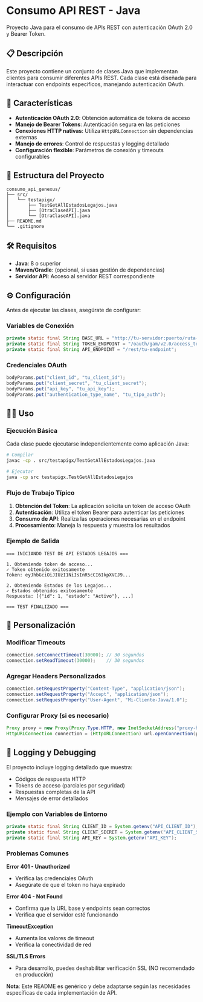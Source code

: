 # Consumo API REST - Java

Proyecto Java para el consumo de APIs REST con autenticación OAuth 2.0 y Bearer Token.

## 📋 Descripción

Este proyecto contiene un conjunto de clases Java que implementan clientes para consumir diferentes APIs REST. Cada clase está diseñada para interactuar con endpoints específicos, manejando autenticación OAuth.

## 🚀 Características

- **Autenticación OAuth 2.0**: Obtención automática de tokens de acceso
- **Manejo de Bearer Tokens**: Autenticación segura en las peticiones
- **Conexiones HTTP nativas**: Utiliza `HttpURLConnection` sin dependencias externas
- **Manejo de errores**: Control de respuestas y logging detallado
- **Configuración flexible**: Parámetros de conexión y timeouts configurables

## 📁 Estructura del Proyecto

```
consumo_api_genexus/
├── src/
│   └── testapigx/
│       ├── TestGetAllEstadosLegajos.java
│       ├── [OtraClaseAPI].java
│       └── [OtraClaseAPI].java
├── README.md
└── .gitignore
```

## 🛠️ Requisitos

- **Java**: 8 o superior
- **Maven/Gradle**: (opcional, si usas gestión de dependencias)
- **Servidor API**: Acceso al servidor REST correspondiente

## ⚙️ Configuración

Antes de ejecutar las clases, asegúrate de configurar:

### Variables de Conexión
```java
private static final String BASE_URL = "http://tu-servidor:puerto/ruta-base";
private static final String TOKEN_ENDPOINT = "/oauth/gam/v2.0/access_token";
private static final String API_ENDPOINT = "/rest/tu-endpoint";
```

### Credenciales OAuth
```java
bodyParams.put("client_id", "tu_client_id");
bodyParams.put("client_secret", "tu_client_secret");
bodyParams.put("api_key", "tu_api_key");
bodyParams.put("authentication_type_name", "tu_tipo_auth");
```

## 🏃‍♂️ Uso

### Ejecución Básica

Cada clase puede ejecutarse independientemente como aplicación Java:

```bash
# Compilar
javac -cp . src/testapigx/TestGetAllEstadosLegajos.java

# Ejecutar
java -cp src testapigx.TestGetAllEstadosLegajos
```

### Flujo de Trabajo Típico

1. **Obtención del Token**: La aplicación solicita un token de acceso OAuth
2. **Autenticación**: Utiliza el token Bearer para autenticar las peticiones
3. **Consumo de API**: Realiza las operaciones necesarias en el endpoint
4. **Procesamiento**: Maneja la respuesta y muestra los resultados

### Ejemplo de Salida

```
=== INICIANDO TEST DE API ESTADOS LEGAJOS ===

1. Obteniendo token de acceso...
✓ Token obtenido exitosamente
Token: eyJhbGciOiJIUzI1NiIsInR5cCI6IkpXVCJ9...

2. Obteniendo Estados de los Legajos...
✓ Estados obtenidos exitosamente
Respuesta: [{"id": 1, "estado": "Activo"}, ...]

=== TEST FINALIZADO ===
```

## 🔧 Personalización

### Modificar Timeouts
```java
connection.setConnectTimeout(30000); // 30 segundos
connection.setReadTimeout(30000);    // 30 segundos
```

### Agregar Headers Personalizados
```java
connection.setRequestProperty("Content-Type", "application/json");
connection.setRequestProperty("Accept", "application/json");
connection.setRequestProperty("User-Agent", "Mi-Cliente-Java/1.0");
```

### Configurar Proxy (si es necesario)
```java
Proxy proxy = new Proxy(Proxy.Type.HTTP, new InetSocketAddress("proxy-host", 8080));
HttpURLConnection connection = (HttpURLConnection) url.openConnection(proxy);
```

## 📝 Logging y Debugging

El proyecto incluye logging detallado que muestra:

- Códigos de respuesta HTTP
- Tokens de acceso (parciales por seguridad)
- Respuestas completas de la API
- Mensajes de error detallados

### Ejemplo con Variables de Entorno

```java
private static final String CLIENT_ID = System.getenv("API_CLIENT_ID");
private static final String CLIENT_SECRET = System.getenv("API_CLIENT_SECRET");
private static final String API_KEY = System.getenv("API_KEY");
```

### Problemas Comunes

**Error 401 - Unauthorized**
- Verifica las credenciales OAuth
- Asegúrate de que el token no haya expirado

**Error 404 - Not Found**
- Confirma que la URL base y endpoints sean correctos
- Verifica que el servidor esté funcionando

**TimeoutException**
- Aumenta los valores de timeout
- Verifica la conectividad de red

**SSL/TLS Errors**
- Para desarrollo, puedes deshabilitar verificación SSL (NO recomendado en producción)

**Nota**: Este README es genérico y debe adaptarse según las necesidades específicas de cada implementación de API.
